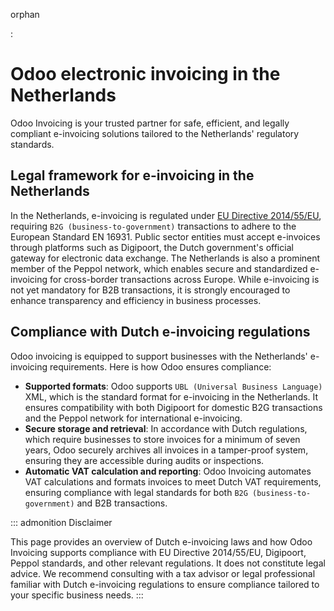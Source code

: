 orphan

:   

# Odoo electronic invoicing in the Netherlands

Odoo Invoicing is your trusted partner for safe, efficient, and legally
compliant e-invoicing solutions tailored to the Netherlands\' regulatory
standards.

## Legal framework for e-invoicing in the Netherlands

In the Netherlands, e-invoicing is regulated under [EU Directive
2014/55/EU](https://eur-lex.europa.eu/legal-content/EN/TXT/?uri=CELEX%3A32014L0055),
requiring `B2G (business-to-government)`
transactions to adhere to the European Standard EN 16931. Public sector
entities must accept e-invoices through platforms such as Digipoort, the
Dutch government\'s official gateway for electronic data exchange. The
Netherlands is also a prominent member of the Peppol network, which
enables secure and standardized e-invoicing for cross-border
transactions across Europe. While e-invoicing is not yet mandatory for
B2B transactions, it is strongly encouraged to enhance transparency and
efficiency in business processes.

## Compliance with Dutch e-invoicing regulations

Odoo invoicing is equipped to support businesses with the Netherlands\'
e-invoicing requirements. Here is how Odoo ensures compliance:

- **Supported formats**: Odoo supports
  `UBL (Universal Business Language)`
  XML, which is the standard format for e-invoicing in the Netherlands.
  It ensures compatibility with both Digipoort for domestic B2G
  transactions and the Peppol network for international e-invoicing.
- **Secure storage and retrieval**: In accordance with Dutch
  regulations, which require businesses to store invoices for a minimum
  of seven years, Odoo securely archives all invoices in a tamper-proof
  system, ensuring they are accessible during audits or inspections.
- **Automatic VAT calculation and reporting**: Odoo Invoicing automates
  VAT calculations and formats invoices to meet Dutch VAT requirements,
  ensuring compliance with legal standards for both
  `B2G (business-to-government)` and B2B
  transactions.


::: admonition
Disclaimer

This page provides an overview of Dutch e-invoicing laws and how Odoo
Invoicing supports compliance with EU Directive 2014/55/EU, Digipoort,
Peppol standards, and other relevant regulations. It does not constitute
legal advice. We recommend consulting with a tax advisor or legal
professional familiar with Dutch e-invoicing regulations to ensure
compliance tailored to your specific business needs.
:::
